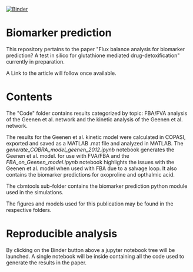 [![Binder](http://mybinder.org/badge.svg)](https://mybinder.org/v2/gh/thierrymondeel/Glutathione_biomarkers/master)

# Biomarker prediction
This repository pertains to the paper "Flux balance analysis for biomarker prediction? A test in silico for glutathione mediated drug-detoxification" currently in preparation.

A Link to the article will follow once available.

# Contents
The "Code" folder contains results categorized by topic: FBA/FVA analysis of the Geenen et al. network and the kinetic analysis of the Geenen et al. network. 

The results for the Geenen et al. kinetic model were calculated in COPASI, exported and saved as a MATLAB .mat file and analyzed in MATLAB. The *generate_COBRA_model_geenen_2012.ipynb* notebook generates the Geenen et al. model. for use with FVA/FBA and the *FBA_on_Geenen_model.ipynb* notebook highlights the issues with the Geenen et al. model when used with FBA due to a salvage loop. It also contains the biomarker predictions for oxoproline and opthalmic acid. 

The cbmtools sub-folder contains the biomarker prediction python module used in the simulations. 

The figures and models used for this publication may be found in the respective folders.

# Reproducible analysis
By clicking on the Binder button above a jupyter notebook tree will be launched.
A single notebook will be inside containing all the code used to generate the results in the paper.

